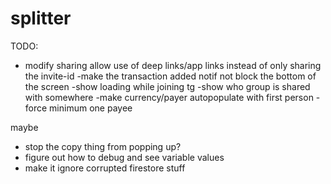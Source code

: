 # splitter

TODO:
- modify sharing allow use of deep links/app links instead of only sharing the invite-id
-make the transaction added notif not block the bottom of the screen
-show loading while joining tg
-show who group is shared with somewhere
-make currency/payer autopopulate with first person
-force minimum one payee

maybe
- stop the copy thing from popping up?
- figure out how to debug and see variable values
- make it ignore corrupted firestore stuff
